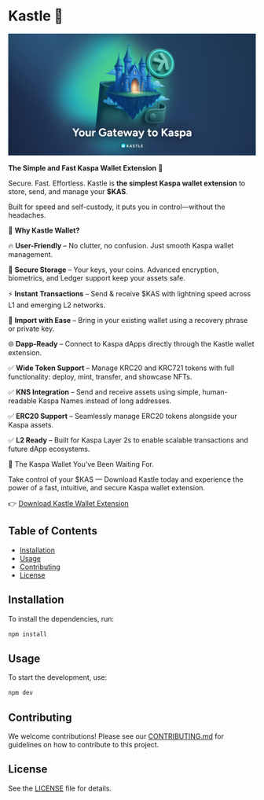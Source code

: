 # Kastle 🏰

![Kastle cover image](/cover-image.png)

**The Simple and Fast Kaspa Wallet Extension** 🏰

Secure. Fast. Effortless. Kastle is **the simplest Kaspa wallet extension** to store, send, and manage your **$KAS**. 

Built for speed and self-custody, it puts you in control—without the headaches.

🚀 **Why Kastle Wallet?**

🔥 **User-Friendly** – No clutter, no confusion. Just smooth Kaspa wallet management.

🔐 **Secure Storage** – Your keys, your coins. Advanced encryption, biometrics, and Ledger support keep your assets safe.

⚡ **Instant Transactions** – Send & receive $KAS with lightning speed across L1 and emerging L2 networks.

🔄 **Import with Ease** – Bring in your existing wallet using a recovery phrase or private key.

🌐 **Dapp-Ready** – Connect to Kaspa dApps directly through the Kastle wallet extension.


✅ **Wide Token Support** – Manage KRC20 and KRC721 tokens with full functionality: deploy, mint, transfer, and showcase NFTs.

✅ **KNS Integration** – Send and receive assets using simple, human-readable Kaspa Names instead of long addresses.

✅ **ERC20 Support** – Seamlessly manage ERC20 tokens alongside your Kaspa assets.

✅ **L2 Ready** – Built for Kaspa Layer 2s to enable scalable transactions and future dApp ecosystems.

🏰 The Kaspa Wallet You’ve Been Waiting For.

Take control of your $KAS — Download Kastle today and experience the power of a fast, intuitive, and secure Kaspa wallet extension.

👉 [Download Kastle Wallet Extension](https://chromewebstore.google.com/detail/kastle/oambclflhjfppdmkghokjmpppmaebego)

## Table of Contents

- [Installation](#installation)
- [Usage](#usage)
- [Contributing](#contributing)
- [License](#license)

## Installation

To install the dependencies, run:

```bash
npm install
```

## Usage

To start the development, use:

```bash
npm dev
```

## Contributing

We welcome contributions! Please see our [CONTRIBUTING.md](https://github.com/forbole/kastle/blob/main/CONTRIBUTING.md)
for guidelines on how to contribute to this
project.

## License

See the [LICENSE](https://github.com/forbole/kastle/blob/main/LICENSE) file for details.
